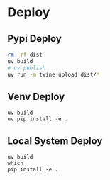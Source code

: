 # Deploy

## Pypi Deploy
```bash
rm -rf dist
uv build
# uv publish
uv run -m twine upload dist/*
```

## Venv Deploy
```
uv build
uv pip install -e .
```

## Local System Deploy
```
uv build
which 
pip install -e .
```